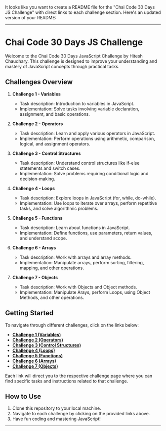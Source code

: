 It looks like you want to create a README file for the "Chai Code 30 Days JS Challenge" with direct links to each challenge section. Here's an updated version of your README:

---

# Chai Code 30 Days JS Challenge

Welcome to the Chai Code 30 Days JavaScript Challenge by Hitesh Chaudhary. This challenge is designed to improve your understanding and mastery of JavaScript concepts through practical tasks.

## Challenges Overview

1. **Challenge 1 - Variables**
   - Task description: Introduction to variables in JavaScript.
   - Implementation: Solve tasks involving variable declaration, assignment, and basic operations.

2. **Challenge 2 - Operators**
   - Task description: Learn and apply various operators in JavaScript.
   - Implementation: Perform operations using arithmetic, comparison, logical, and assignment operators.

3. **Challenge 3 - Control Structures**
   - Task description: Understand control structures like if-else statements and switch cases.
   - Implementation: Solve problems requiring conditional logic and decision-making.

4. **Challenge 4 - Loops**
   - Task description: Explore loops in JavaScript (for, while, do-while).
   - Implementation: Use loops to iterate over arrays, perform repetitive tasks, and solve algorithmic problems.

5. **Challenge 5 - Functions**
   - Task description: Learn about functions in JavaScript.
   - Implementation: Define functions, use parameters, return values, and understand scope.

6. **Challenge 6 - Arrays**
   - Task description: Work with arrays and array methods.
   - Implementation: Manipulate arrays, perform sorting, filtering, mapping, and other operations.

7. **Challenge 7 - Objects**
   - Task description: Work with Objects and Object methods.
   - Implementation: Manipulate Arays, perform Loops, using Object Methods, and other operations.

## Getting Started

To navigate through different challenges, click on the links below:

- **[Challenge 1 (Variables)](./Challenge1%20(Variables))**
- **[Challenge 2 (Operators)](./Challenge2%20(Operators))**
- **[Challenge 3 (Control Structures)](./Challenge3%20(Control%20Structures))**
- **[Challenge 4 (Loops)](./Challenge4%20(Loops))**
- **[Challenge 5 (Functions)](./Challenge5%20(Functions))**
- **[Challenge 6 (Arrays)](./Challenge6%20(Arrays))**
- **[Challenge 7 (Objects)](./Challenge7%20(Objects))**


Each link will direct you to the respective challenge page where you can find specific tasks and instructions related to that challenge.

## How to Use

1. Clone this repository to your local machine.
2. Navigate to each challenge by clicking on the provided links above.
3. Have fun coding and mastering JavaScript!

---
